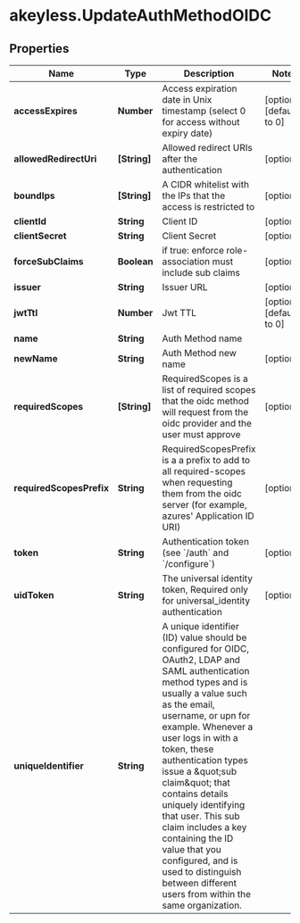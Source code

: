 # akeyless.UpdateAuthMethodOIDC

## Properties

Name | Type | Description | Notes
------------ | ------------- | ------------- | -------------
**accessExpires** | **Number** | Access expiration date in Unix timestamp (select 0 for access without expiry date) | [optional] [default to 0]
**allowedRedirectUri** | **[String]** | Allowed redirect URIs after the authentication | [optional] 
**boundIps** | **[String]** | A CIDR whitelist with the IPs that the access is restricted to | [optional] 
**clientId** | **String** | Client ID | [optional] 
**clientSecret** | **String** | Client Secret | [optional] 
**forceSubClaims** | **Boolean** | if true: enforce role-association must include sub claims | [optional] 
**issuer** | **String** | Issuer URL | [optional] 
**jwtTtl** | **Number** | Jwt TTL | [optional] [default to 0]
**name** | **String** | Auth Method name | 
**newName** | **String** | Auth Method new name | [optional] 
**requiredScopes** | **[String]** | RequiredScopes is a list of required scopes that the oidc method will request from the oidc provider and the user must approve | [optional] 
**requiredScopesPrefix** | **String** | RequiredScopesPrefix is a a prefix to add to all required-scopes when requesting them from the oidc server (for example, azures&#39; Application ID URI) | [optional] 
**token** | **String** | Authentication token (see &#x60;/auth&#x60; and &#x60;/configure&#x60;) | [optional] 
**uidToken** | **String** | The universal identity token, Required only for universal_identity authentication | [optional] 
**uniqueIdentifier** | **String** | A unique identifier (ID) value should be configured for OIDC, OAuth2, LDAP and SAML authentication method types and is usually a value such as the email, username, or upn for example. Whenever a user logs in with a token, these authentication types issue a \&quot;sub claim\&quot; that contains details uniquely identifying that user. This sub claim includes a key containing the ID value that you configured, and is used to distinguish between different users from within the same organization. | 


